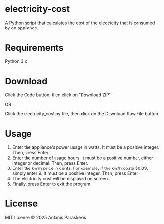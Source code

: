 # electricity-cost
A Python script that calculates the cost of the electricity that is consumed by an appliance.

# Requirements
Python 3.x

# Download
Click the Code button, then click on "Download ZIP"

OR

Click the electricity_cost.py file, then click on the Download Raw File button

# Usage
1. Enter the appliance's power usage in watts. It must be a positive integer. Then, press Enter.
2. Enter the number of usage hours. It must be a positive number, either integer or decimal. Then, press Enter.
3. Enter the kw/h price in cents. For example, if the kw/h costs $0.09, simply enter 9. It must be a positive integer. Then, press Enter.
4. The electricity cost will be displayed on screen.
5. Finally, press Enter to exit the program

# License
MIT License © 2025 Antonis Paraskevis

